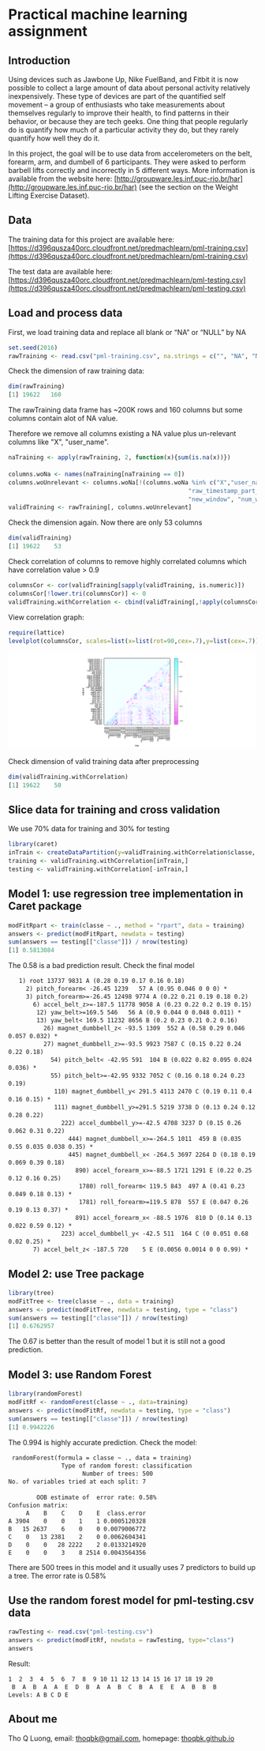 # Practical machine learning assignment

## Introduction
Using devices such as Jawbone Up, Nike FuelBand, and Fitbit it is now possible to collect a large amount of data about personal activity relatively inexpensively. These type of devices are part of the quantified self movement – a group of enthusiasts who take measurements about themselves regularly to improve their health, to find patterns in their behavior, or because they are tech geeks. One thing that people regularly do is quantify how much of a particular activity they do, but they rarely quantify how well they do it. 

In this project, the goal will be to use data from accelerometers on the belt, forearm, arm, and dumbell of 6 participants. They were asked to perform barbell lifts correctly and incorrectly in 5 different ways. More information is available from the website here: [http://groupware.les.inf.puc-rio.br/har](http://groupware.les.inf.puc-rio.br/har) (see the section on the Weight Lifting Exercise Dataset).

## Data
The training data for this project are available here:
[https://d396qusza40orc.cloudfront.net/predmachlearn/pml-training.csv](https://d396qusza40orc.cloudfront.net/predmachlearn/pml-training.csv)

The test data are available here:
[https://d396qusza40orc.cloudfront.net/predmachlearn/pml-testing.csv](https://d396qusza40orc.cloudfront.net/predmachlearn/pml-testing.csv)

## Load and process data
First, we load training data and replace all blank or “NA” or “NULL” by NA
```R
set.seed(2016)
rawTraining <- read.csv("pml-training.csv", na.strings = c("", "NA", "NULL"))
```

Check the dimension of raw training data:
```R
dim(rawTraining)
[1] 19622   160
```
The rawTraining data frame has ~200K rows and 160 columns but some columns contain alot of NA value. 

Therefore we remove all columns existing a NA value plus un-relevant columns like "X", "user_name".

```R
naTraining <- apply(rawTraining, 2, function(x){sum(is.na(x))})

columns.woNa <- names(naTraining[naTraining == 0])
columns.woUnrelevant <- columns.woNa[!(columns.woNa %in% c("X","user_name", "raw_timestamp_part_1",
                                                   "raw_timestamp_part_2", "cvtd_timestamp", 
                                                   "new_window", "num_window"))]
validTraining <- rawTraining[, columns.woUnrelevant]
```

Check the dimension again. Now there are only 53 columns
```R
dim(validTraining)
[1] 19622    53
```

Check correlation of columns to remove highly correlated columns which have correlation value > 0.9
```R
columnsCor <- cor(validTraining[sapply(validTraining, is.numeric)])
columnsCor[!lower.tri(columnsCor)] <- 0
validTraining.withCorrelation <- cbind(validTraining[,!apply(columnsCor,2, function(x) any(x > 0.9))],classe=validTraining$classe)
```

View correlation graph:
```R
require(lattice)
levelplot(columnsCor, scales=list(x=list(rot=90,cex=.7),y=list(cex=.7)))
```

![correlation graph](https://raw.githubusercontent.com/thoqbk/practical-machine-learning/master/correlation-plot.png)

Check dimension of valid training data after preprocessing
```R
dim(validTraining.withCorrelation)
[1] 19622    50
```

## Slice data for training and cross validation
We use 70% data for training and 30% for testing
```R
library(caret)
inTrain <- createDataPartition(y=validTraining.withCorrelation$classe, p = 0.7, list = FALSE)
training <- validTraining.withCorrelation[inTrain,]
testing <- validTraining.withCorrelation[-inTrain,]
```
## Model 1: use regression tree implementation in Caret package
```R
modFitRpart <- train(classe ~ ., method = "rpart", data = training)
answers <- predict(modFitRpart, newdata = testing)
sum(answers == testing[["classe"]]) / nrow(testing)
[1] 0.5813084
```
The 0.58 is a bad prediction result. Check the final model
```
   1) root 13737 9831 A (0.28 0.19 0.17 0.16 0.18)  
     2) pitch_forearm< -26.45 1239   57 A (0.95 0.046 0 0 0) *
     3) pitch_forearm>=-26.45 12498 9774 A (0.22 0.21 0.19 0.18 0.2)  
       6) accel_belt_z>=-187.5 11778 9058 A (0.23 0.22 0.2 0.19 0.15)  
        12) yaw_belt>=169.5 546   56 A (0.9 0.044 0 0.048 0.011) *
        13) yaw_belt< 169.5 11232 8656 B (0.2 0.23 0.21 0.2 0.16)  
          26) magnet_dumbbell_z< -93.5 1309  552 A (0.58 0.29 0.046 0.057 0.032) *
          27) magnet_dumbbell_z>=-93.5 9923 7587 C (0.15 0.22 0.24 0.22 0.18)  
            54) pitch_belt< -42.95 591  104 B (0.022 0.82 0.095 0.024 0.036) *
            55) pitch_belt>=-42.95 9332 7052 C (0.16 0.18 0.24 0.23 0.19)  
             110) magnet_dumbbell_y< 291.5 4113 2470 C (0.19 0.11 0.4 0.16 0.15) *
             111) magnet_dumbbell_y>=291.5 5219 3738 D (0.13 0.24 0.12 0.28 0.22)  
               222) accel_dumbbell_y>=-42.5 4708 3237 D (0.15 0.26 0.062 0.31 0.22)  
                 444) magnet_dumbbell_x>=-264.5 1011  459 B (0.035 0.55 0.035 0.038 0.35) *
                 445) magnet_dumbbell_x< -264.5 3697 2264 D (0.18 0.19 0.069 0.39 0.18)  
                   890) accel_forearm_x>=-88.5 1721 1291 E (0.22 0.25 0.12 0.16 0.25)  
                    1780) roll_forearm< 119.5 843  497 A (0.41 0.23 0.049 0.18 0.13) *
                    1781) roll_forearm>=119.5 878  557 E (0.047 0.26 0.19 0.13 0.37) *
                   891) accel_forearm_x< -88.5 1976  810 D (0.14 0.13 0.022 0.59 0.12) *
               223) accel_dumbbell_y< -42.5 511  164 C (0 0.051 0.68 0.02 0.25) *
       7) accel_belt_z< -187.5 720    5 E (0.0056 0.0014 0 0 0.99) *
```

## Model 2: use Tree package
```R
library(tree)
modFitTree <- tree(classe ~ ., data = training)
answers <- predict(modFitTree, newdata = testing, type = "class")
sum(answers == testing[["classe"]]) / nrow(testing)
[1] 0.6762957
```
The 0.67 is better than the result of model 1 but it is still not a good prediction. 

## Model 3: use Random Forest
```R
library(randomForest)
modFitRf <- randomForest(classe ~ ., data=training)
answers <- predict(modFitRf, newdata = testing, type = "class")
sum(answers == testing[["classe"]]) / nrow(testing)
[1] 0.9942226
```
The 0.994 is highly accurate prediction. Check the model:

```
 randomForest(formula = classe ~ ., data = training) 
               Type of random forest: classification
                     Number of trees: 500
No. of variables tried at each split: 7

        OOB estimate of  error rate: 0.58%
Confusion matrix:
     A    B    C    D    E  class.error
A 3904    0    0    1    1 0.0005120328
B   15 2637    6    0    0 0.0079006772
C    0   13 2381    2    0 0.0062604341
D    0    0   28 2222    2 0.0133214920
E    0    0    3    8 2514 0.0043564356
```
There are 500 trees in this model and it usually uses 7 predictors to build up a tree. The error rate is 0.58%

## Use the random forest model for pml-testing.csv data
```R
rawTesting <- read.csv("pml-testing.csv")
answers <- predict(modFitRf, newdata = rawTesting, type="class")
answers
```

Result:
```
1  2  3  4  5  6  7  8  9 10 11 12 13 14 15 16 17 18 19 20 
 B  A  B  A  A  E  D  B  A  A  B  C  B  A  E  E  A  B  B  B 
Levels: A B C D E
```

## About me
Tho Q Luong, email: thoqbk@gmail.com, homepage: [thoqbk.github.io](http://thoqbk.github.io/)
